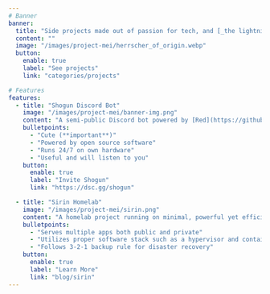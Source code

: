 ```yaml
---
# Banner
banner:
  title: "Side projects made out of passion for tech, and [_the lightning maiden_](https://honkaiimpact3.fandom.com/wiki/Raiden_Mei)"
  content: ""
  image: "/images/project-mei/herrscher_of_origin.webp"
  button:
    enable: true
    label: "See projects"
    link: "categories/projects"

# Features
features:
  - title: "Shogun Discord Bot"
    image: "/images/project-mei/banner-img.png"
    content: "A semi-public Discord bot powered by [Red](https://github.com/Cog-Creators/Red-DiscordBot) with functionality from open-source cogs created by the community."
    bulletpoints:
      - "Cute (**important**)"
      - "Powered by open source software"
      - "Runs 24/7 on own hardware"
      - "Useful and will listen to you"
    button:
      enable: true
      label: "Invite Shogun"
      link: "https://dsc.gg/shogun"

  - title: "Sirin Homelab"
    image: "/images/project-mei/sirin.png"
    content: "A homelab project running on minimal, powerful yet efficient set of hardware."
    bulletpoints:
      - "Serves multiple apps both public and private"
      - "Utilizes proper software stack such as a hypervisor and containerization"
      - "Follows 3-2-1 backup rule for disaster recovery"
    button:
      enable: true
      label: "Learn More"
      link: "blog/sirin"
---
```

